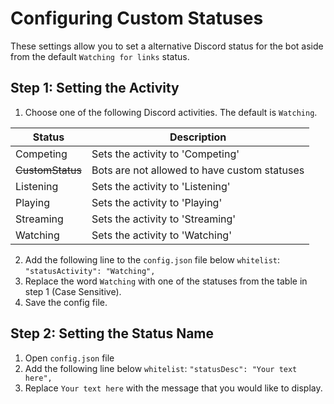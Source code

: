 # Configuring Custom Statuses
These settings allow you to set a alternative Discord status for the bot aside from the default `Watching for links` status.
## Step 1: Setting the Activity
1. Choose one of the following Discord activities. The default is `Watching`.

| **Status**       | **Description**                              |
|------------------|----------------------------------------------|
| Competing        | Sets the activity to 'Competing'             |
| ~~CustomStatus~~ | Bots are not allowed to have custom statuses |
| Listening        | Sets the activity to 'Listening'             |
| Playing          | Sets the activity to 'Playing'               |
| Streaming        | Sets the activity to 'Streaming'             |
| Watching         | Sets the activity to 'Watching'              |

2. Add the following line to the `config.json` file below `whitelist`: `"statusActivity": "Watching",`
3. Replace the word `Watching` with one of the statuses from the table in step 1 (Case Sensitive).
4. Save the config file.
## Step 2: Setting the Status Name
1. Open `config.json` file
2. Add the following line below `whitelist`: `"statusDesc": "Your text here",`
3. Replace `Your text here` with the message that you would like to display.
